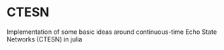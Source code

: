 # CTESN
Implementation of some basic ideas around continuous-time Echo State Networks (CTESN) in julia
